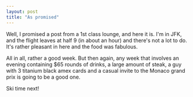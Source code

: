 ```yaml
---
layout: post
title: "As promised"
---
```

Well, I promised a post from a 1st class lounge, and here it is. I'm in JFK,
and the flight leaves at half 9 (in about an hour) and there's not a lot to
do. It's rather pleasant in here and the food was fabulous.

All in all, rather a good week. But then again, any week that involves an
evening containing $65 rounds of drinks, a large amount of steak, a guy with 3
titanium black amex cards and a casual invite to the Monaco grand prix is
going to be a good one.

Ski time next!
